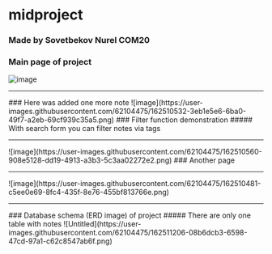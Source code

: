 # midproject
### Made by Sovetbekov Nurel COM20
### Main page of project
![image](https://user-images.githubusercontent.com/62104475/162510459-ca1d3f82-c079-44ec-ab63-76111596555f.png)
<hr>
### Here was added one more note
![image](https://user-images.githubusercontent.com/62104475/162510532-3eb1e5e6-6ba0-49f7-a2eb-69cf939c35a5.png)
### Filter function demonstration
##### With search form you can filter notes via tags
<hr>
![image](https://user-images.githubusercontent.com/62104475/162510560-908e5128-dd19-4913-a3b3-5c3aa02272e2.png)
### Another page
<hr>
![image](https://user-images.githubusercontent.com/62104475/162510481-c5ee0e69-8fc4-435f-8e76-455bf813766e.png)
<hr>
### Database schema (ERD image) of project
##### There are only one table with notes
![Untitled](https://user-images.githubusercontent.com/62104475/162511206-08b6dcb3-6598-47cd-97a1-c62c8547ab6f.png)

